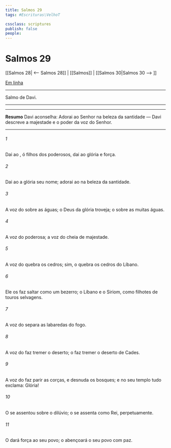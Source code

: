 ```yaml
---
title: Salmos 29
tags: #Escrituras\VelhoT

cssclass: scriptures
publish: false
people:
---
```


# Salmos 29
[[Salmos 28| <-- Salmos 28]] | [[Salmos]] | [[Salmos 30|Salmos 30 --> ]]

[Em linha](https://churchofjesuschrist.org/study/scriptures/ot/ps/29?lang=por)

---
Salmo de Davi.

---

---
__Resumo__
Davi aconselha: Adorai ao Senhor na beleza da santidade — Davi descreve a majestade e o poder da voz do Senhor.

---
###### 1 
Dai ao , ó filhos dos poderosos, dai ao  glória e força.

###### 2 
Dai ao  a glória  seu nome; adorai ao  na beleza da santidade.

###### 3 
A voz do   sobre as  águas; o Deus da glória troveja; o   sobre as muitas águas.

###### 4 
A voz do   poderosa; a voz do   cheia de majestade.

###### 5 
A voz do  quebra os cedros; sim, o  quebra os cedros do Líbano.

###### 6 
Ele os faz saltar como um bezerro; o Líbano e o Siriom, como filhotes de touros selvagens.

###### 7 
A voz do  separa as labaredas do fogo.

###### 8 
A voz do  faz tremer o deserto; o  faz tremer o deserto de Cades.

###### 9 
A voz do  faz parir as corças, e desnuda os bosques; e no seu templo tudo exclama: Glória!

###### 10 
O  se assentou sobre o dilúvio; o  se assenta como Rei, perpetuamente.

###### 11 
O  dará força ao seu povo; o  abençoará o seu povo com paz.

